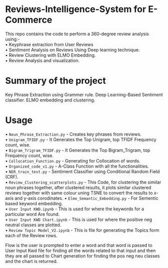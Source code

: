 # Reviews-Intelligence-System for E-Commerce
This repo contains the code to perform a 360-degree review analysis using:-  
•	Keyphrase extraction from User Reviews  
•	Sentiment Analysis on Reviews Using Deep learning technique.  
•	Review Clustering with ELMO Embedding.  
•	Review Analysis and visualization.   

# Summary of the project

Key Phrase Extraction using Grammer rule. 
Deep Learning-Based Sentiment classifier. 
ELMO embedding and clustering.  

# Usage
•	`Noun_Phrase_Extraction.py` - Creates key phrases from reviews.    
•	`Unigram_TFIDF.py` - It Generates the Top Unigram, top TFIDF Frequency count, wise.  
•	`Bigram_Trigram_TFIDF.py` - It Generates the Top Bigram_Trigram, top Frequency count, wise.  
•	`Collocation_Function.py` - Generating for Collocation of words.  
•	`Organized_code_v1.py` -  A-Class Function with all the functionalities.  
•	`NER_train_test.py` - Sentiment Classifier using Conditional Random Field (CRF).  
•	`Review_Clustering_scatterplots.py` - This Code, for clustering the similar noun phrases together, after clustered results, it plots similar clustered reviews together with same colour uning TSNE to convert the results to x-axis and y-axis corodinates.
•	`Elmo_Semantic_Embedding.py`  - For Sementic based keyword embedding.  
•	`User Input KWD.ipynb` - This is used for where the keywords for a particular word Are found.  
•	`User Input KWD Chart.ipynb` -  This is used for where the positive neg neutral classes are plotted.  
•	`Review Topic Model_V2.ipynb` -  This is file for generating the Topics form each of the Review rows.




Flow is the user is prompted to enter a word and that word is passed to User Input Kwd file for finding all the words related to that input and then they are all passed to Chart generation for finding the pos neg neu classes and the chart is returned.
